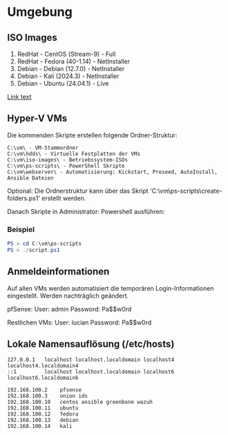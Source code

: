 # Umgebung

## ISO Images

1. RedHat - CentOS (Stream-9) - Full
2. RedHat - Fedora (40-1.14) - NetInstaller
3. Debian - Debian (12.7.0) - NetInstaller
4. Debian - Kali (2024.3) - NetInstaller
5. Debian - Ubuntu (24.04.1) - Live

[Link text](https://website-name.com)


## Hyper-V VMs

Die kommenden Skripte erstellen folgende Ordner-Struktur:

```File Explorer
C:\vm\ - VM-Stammordner 
C:\vm\hdds\ - Virtuelle Festplatten der VMs
C:\vm\iso-images\ - Betriebssystem-ISOs
C:\vm\ps-scripts\ - PowerShell Skripte
C:\vm\webserver\ - Automatisierung: Kickstart, Preseed, AutoInstall, Ansible Dateien
```
Optional: Die Ordnerstruktur kann über das Skript 'C:\vm\ps-scripts\create-folders.ps1' erstellt werden.

Danach Skripte in Administrator: Powershell ausführen:

### Beispiel
```powershell
PS > cd C:\vm\ps-scripts
PS > ./script.ps1
```

## Anmeldeinformationen

Auf allen VMs werden automatisiert die temporären Login-Informationen eingestellt. Werden nachträglich geändert. 

pfSense: 
      User: admin
      Password: Pa$$w0rd

Restlichen VMs:
      User: lucian
      Password: Pa$$w0rd

## Lokale Namensauflösung (/etc/hosts)

```/etc/hosts
127.0.0.1   localhost localhost.localdomain localhost4 localhost4.localdomain4
::1         localhost localhost.localdomain localhost6 localhost6.localdomain6

192.168.100.2    pfsense
192.168.100.3    onion ids
192.168.100.10   centos ansible greenbone wazuh
192.168.100.11   ubuntu
192.168.100.12   fedora
192.168.100.13   debian
192.168.100.14   kali
```
